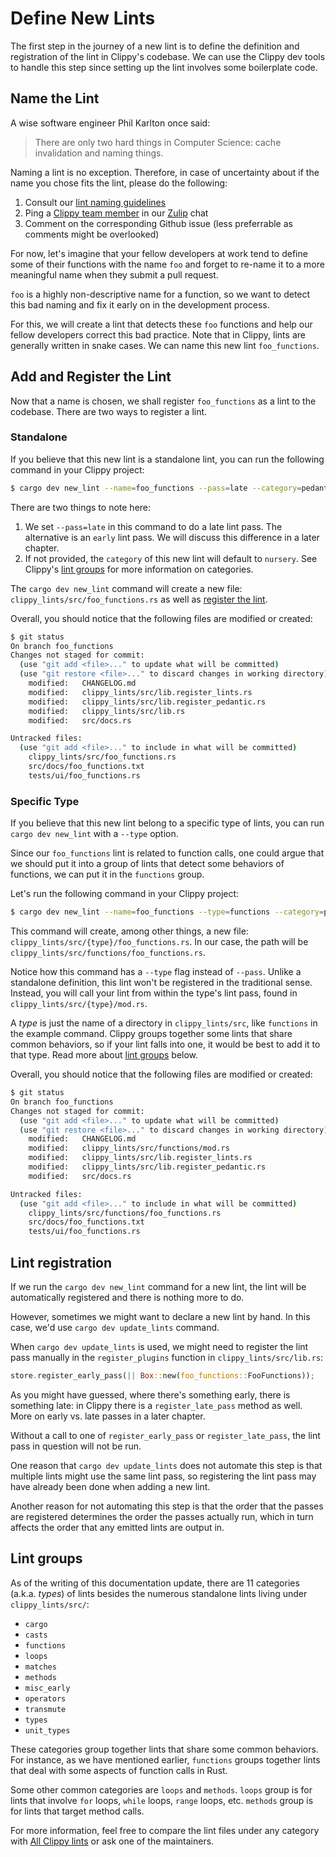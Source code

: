 # Define New Lints

The first step in the journey of a new lint is to define the definition
and registration of the lint in Clippy's codebase.
We can use the Clippy dev tools to handle this step since setting up the 
lint involves some boilerplate code.

## Name the Lint

A wise software engineer Phil Karlton once said:
> There are only two hard things in Computer Science: cache invalidation and naming things.

Naming a lint is no exception.
Therefore, in case of uncertainty about if the name you chose fits the lint,
please do the following:

1. Consult our [lint naming guidelines][lint_naming]
2. Ping a [Clippy team member][clippy_team_members] in our [Zulip] chat
3. Comment on the corresponding Github issue (less preferrable as comments might be overlooked)

For now, let's imagine that your fellow developers at work tend to define some of their
functions with the name `foo` and forget to re-name it to a more meaningful name
when they submit a pull request.

`foo` is a highly non-descriptive name for a function, so we want to detect this
bad naming and fix it early on in the development process.

For this, we will create a lint that detects these `foo` functions and
help our fellow developers correct this bad practice. Note that in Clippy,
lints are generally written in snake cases.
We can name this new lint `foo_functions`.

## Add and Register the Lint

Now that a name is chosen, we shall register `foo_functions` as a lint to the codebase.
There are two ways to register a lint.

### Standalone

If you believe that this new lint is a standalone lint, you can run the following
command in your Clippy project:

```sh
$ cargo dev new_lint --name=foo_functions --pass=late --category=pedantic
```

There are two things to note here:

1. We set `--pass=late` in this command to do a late lint pass. The alternative
is an `early` lint pass. We will discuss this difference in a later chapter.
2. If not provided, the `category` of this new lint will default to `nursery`.
See Clippy's [lint groups](../lints.md) for more information on categories.

The `cargo dev new_lint` command will create a new file: `clippy_lints/src/foo_functions.rs`
as well as [register the lint](#lint-registration).

Overall, you should notice that the following files are modified or created:

```sh
$ git status
On branch foo_functions
Changes not staged for commit:
  (use "git add <file>..." to update what will be committed)
  (use "git restore <file>..." to discard changes in working directory)
	modified:   CHANGELOG.md
	modified:   clippy_lints/src/lib.register_lints.rs
	modified:   clippy_lints/src/lib.register_pedantic.rs
	modified:   clippy_lints/src/lib.rs
	modified:   src/docs.rs

Untracked files:
  (use "git add <file>..." to include in what will be committed)
	clippy_lints/src/foo_functions.rs
	src/docs/foo_functions.txt
	tests/ui/foo_functions.rs
```

### Specific Type

If you believe that this new lint belong to a specific type of lints,
you can run `cargo dev new_lint` with a `--type` option.

Since our `foo_functions` lint is related to function calls, one could
argue that we should put it into a group of lints that detect some behaviors
of functions, we can put it in the `functions` group.

Let's run the following command in your Clippy project:

```sh
$ cargo dev new_lint --name=foo_functions --type=functions --category=pedantic
```

This command will create, among other things, a new file:
`clippy_lints/src/{type}/foo_functions.rs`.
In our case, the path will be `clippy_lints/src/functions/foo_functions.rs`.

Notice how this command has a `--type` flag instead of `--pass`. Unlike a standalone
definition, this lint won't be registered in the traditional sense. Instead, you will
call your lint from within the type's lint pass, found in `clippy_lints/src/{type}/mod.rs`.

A _type_ is just the name of a directory in `clippy_lints/src`, like `functions` in
the example command. Clippy groups together some lints that share common behaviors,
so if your lint falls into one, it would be best to add it to that type.
Read more about [lint groups](#lint-groups) below.

Overall, you should notice that the following files are modified or created:

```sh
$ git status
On branch foo_functions
Changes not staged for commit:
  (use "git add <file>..." to update what will be committed)
  (use "git restore <file>..." to discard changes in working directory)
	modified:   CHANGELOG.md
	modified:   clippy_lints/src/functions/mod.rs
	modified:   clippy_lints/src/lib.register_lints.rs
	modified:   clippy_lints/src/lib.register_pedantic.rs
	modified:   src/docs.rs

Untracked files:
  (use "git add <file>..." to include in what will be committed)
	clippy_lints/src/functions/foo_functions.rs
	src/docs/foo_functions.txt
	tests/ui/foo_functions.rs
```

## Lint registration

If we run the `cargo dev new_lint` command for a new lint,
the lint will be automatically registered and there is nothing more to do.

However, sometimes we might want to declare a new lint by hand.
In this case, we'd use `cargo dev update_lints` command.

When `cargo dev update_lints` is used, we might need to register the lint pass
manually in the `register_plugins` function in `clippy_lints/src/lib.rs`:

```rust
store.register_early_pass(|| Box::new(foo_functions::FooFunctions));
```

As you might have guessed, where there's something early, there is something late:
in Clippy there is a `register_late_pass` method as well.
More on early vs. late passes in a later chapter.

Without a call to one of `register_early_pass` or `register_late_pass`,
the lint pass in question will not be run.

One reason that `cargo dev update_lints` does not automate this step is that
multiple lints might use the same lint pass, so registering the lint pass may
have already been done when adding a new lint.

Another reason for not automating this step is that the order
that the passes are registered determines the order the passes actually run,
which in turn affects the order that any emitted lints are output in.

## Lint groups

As of the writing of this documentation update, there are 11 categories (a.k.a. _types_)
of lints besides the numerous standalone lints living under `clippy_lints/src/`:

- `cargo`
- `casts`
- `functions`
- `loops`
- `matches`
- `methods`
- `misc_early`
- `operators`
- `transmute`
- `types`
- `unit_types`

These categories group together lints that share some common behaviors.
For instance, as we have mentioned earlier, `functions` groups together lints
that deal with some aspects of function calls in Rust.

Some other common categories are `loops` and `methods`. `loops` group is for
lints that involve `for` loops, `while` loops, `range` loops, etc.
`methods` group is for lints that target method calls.

For more information, feel free to compare the lint files under any category
with [All Clippy lints][all_lints] or
ask one of the maintainers.

[all_lints]: https://rust-lang.github.io/rust-clippy/master/
[lint_naming]: https://rust-lang.github.io/rfcs/0344-conventions-galore.html#lints
[clippy_team_members]: https://www.rust-lang.org/governance/teams/dev-tools#Clippy%20team
[Zulip]: https://rust-lang.zulipchat.com/#narrow/stream/257328-clippy

